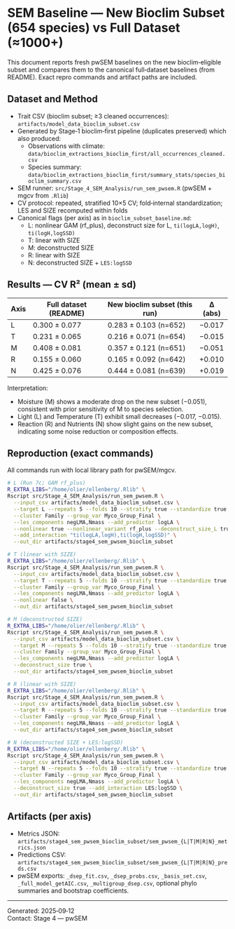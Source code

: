 # SEM Baseline — New Bioclim Subset (654 species) vs Full Dataset (≈1000+)

This document reports fresh pwSEM baselines on the new bioclim‑eligible subset and compares them to the canonical full‑dataset baselines (from README). Exact repro commands and artifact paths are included.

## Dataset and Method

- Trait CSV (bioclim subset; ≥3 cleaned occurrences): `artifacts/model_data_bioclim_subset.csv`
- Generated by Stage‑1 bioclim‑first pipeline (duplicates preserved) which also produced:
  - Observations with climate: `data/bioclim_extractions_bioclim_first/all_occurrences_cleaned.csv`
  - Species summary: `data/bioclim_extractions_bioclim_first/summary_stats/species_bioclim_summary.csv`
- SEM runner: `src/Stage_4_SEM_Analysis/run_sem_pwsem.R` (pwSEM + mgcv from `.Rlib`)
- CV protocol: repeated, stratified 10×5 CV; fold‑internal standardization; LES and SIZE recomputed within folds
- Canonical flags (per axis) as in `bioclim_subset_baseline.md`:
  - L: nonlinear GAM (rf_plus), deconstruct size for L, `ti(logLA,logH)`, `ti(logH,logSSD)`
  - T: linear with SIZE
  - M: deconstructed SIZE
  - R: linear with SIZE
  - N: deconstructed SIZE + `LES:logSSD`

## Results — CV R² (mean ± sd)

| Axis | Full dataset (README) | New bioclim subset (this run) | Δ (abs) |
|------|------------------------|-------------------------------|---------|
| L | 0.300 ± 0.077 | 0.283 ± 0.103 (n=652) | −0.017 |
| T | 0.231 ± 0.065 | 0.216 ± 0.071 (n=654) | −0.015 |
| M | 0.408 ± 0.081 | 0.357 ± 0.121 (n=651) | −0.051 |
| R | 0.155 ± 0.060 | 0.165 ± 0.092 (n=642) | +0.010 |
| N | 0.425 ± 0.076 | 0.444 ± 0.081 (n=639) | +0.019 |

Interpretation:
- Moisture (M) shows a moderate drop on the new subset (−0.051), consistent with prior sensitivity of M to species selection.
- Light (L) and Temperature (T) exhibit small decreases (−0.017, −0.015).
- Reaction (R) and Nutrients (N) show slight gains on the new subset, indicating some noise reduction or composition effects.

## Reproduction (exact commands)

All commands run with local library path for pwSEM/mgcv.

```bash
# L (Run 7c; GAM rf_plus)
R_EXTRA_LIBS="/home/olier/ellenberg/.Rlib" \
Rscript src/Stage_4_SEM_Analysis/run_sem_pwsem.R \
  --input_csv artifacts/model_data_bioclim_subset.csv \
  --target L --repeats 5 --folds 10 --stratify true --standardize true \
  --cluster Family --group_var Myco_Group_Final \
  --les_components negLMA,Nmass --add_predictor logLA \
  --nonlinear true --nonlinear_variant rf_plus --deconstruct_size_L true \
  --add_interaction "ti(logLA,logH),ti(logH,logSSD)" \
  --out_dir artifacts/stage4_sem_pwsem_bioclim_subset

# T (linear with SIZE)
R_EXTRA_LIBS="/home/olier/ellenberg/.Rlib" \
Rscript src/Stage_4_SEM_Analysis/run_sem_pwsem.R \
  --input_csv artifacts/model_data_bioclim_subset.csv \
  --target T --repeats 5 --folds 10 --stratify true --standardize true \
  --cluster Family --group_var Myco_Group_Final \
  --les_components negLMA,Nmass --add_predictor logLA \
  --nonlinear false \
  --out_dir artifacts/stage4_sem_pwsem_bioclim_subset

# M (deconstructed SIZE)
R_EXTRA_LIBS="/home/olier/ellenberg/.Rlib" \
Rscript src/Stage_4_SEM_Analysis/run_sem_pwsem.R \
  --input_csv artifacts/model_data_bioclim_subset.csv \
  --target M --repeats 5 --folds 10 --stratify true --standardize true \
  --cluster Family --group_var Myco_Group_Final \
  --les_components negLMA,Nmass --add_predictor logLA \
  --deconstruct_size true \
  --out_dir artifacts/stage4_sem_pwsem_bioclim_subset

# R (linear with SIZE)
R_EXTRA_LIBS="/home/olier/ellenberg/.Rlib" \
Rscript src/Stage_4_SEM_Analysis/run_sem_pwsem.R \
  --input_csv artifacts/model_data_bioclim_subset.csv \
  --target R --repeats 5 --folds 10 --stratify true --standardize true \
  --cluster Family --group_var Myco_Group_Final \
  --les_components negLMA,Nmass --add_predictor logLA \
  --out_dir artifacts/stage4_sem_pwsem_bioclim_subset

# N (deconstructed SIZE + LES:logSSD)
R_EXTRA_LIBS="/home/olier/ellenberg/.Rlib" \
Rscript src/Stage_4_SEM_Analysis/run_sem_pwsem.R \
  --input_csv artifacts/model_data_bioclim_subset.csv \
  --target N --repeats 5 --folds 10 --stratify true --standardize true \
  --cluster Family --group_var Myco_Group_Final \
  --les_components negLMA,Nmass --add_predictor logLA \
  --deconstruct_size true --add_interaction LES:logSSD \
  --out_dir artifacts/stage4_sem_pwsem_bioclim_subset
```

## Artifacts (per axis)

- Metrics JSON: `artifacts/stage4_sem_pwsem_bioclim_subset/sem_pwsem_{L|T|M|R|N}_metrics.json`
- Predictions CSV: `artifacts/stage4_sem_pwsem_bioclim_subset/sem_pwsem_{L|T|M|R|N}_preds.csv`
- pwSEM exports: `_dsep_fit.csv`, `_dsep_probs.csv`, `_basis_set.csv`, `_full_model_getAIC.csv`, `_multigroup_dsep.csv`, optional phylo summaries and bootstrap coefficients.

---
Generated: 2025‑09‑12  
Contact: Stage 4 — pwSEM
